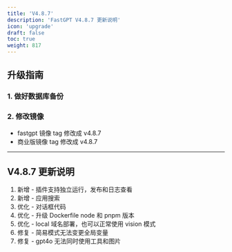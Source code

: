 ```yaml
---
title: 'V4.8.7'
description: 'FastGPT V4.8.7 更新说明'
icon: 'upgrade'
draft: false
toc: true
weight: 817
---
```


## 升级指南

### 1. 做好数据库备份

### 2. 修改镜像

- fastgpt 镜像 tag 修改成 v4.8.7
- 商业版镜像 tag 修改成 v4.8.7

-------

## V4.8.7 更新说明

1. 新增 - 插件支持独立运行，发布和日志查看
2. 新增 - 应用搜索
3. 优化 - 对话框代码
4. 优化 - 升级 Dockerfile node 和 pnpm 版本
5. 优化 - local 域名部署，也可以正常使用 vision 模式
6. 修复 - 简易模式无法变更全局变量
7. 修复 - gpt4o 无法同时使用工具和图片
